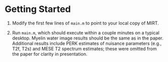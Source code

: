 # Getting Started

1. Modify the first few lines of `main.m` to point to your local copy of MIRT.

2. Run `main.m`, which should execute within a couple minutes on a typical desktop. Myelin water image results should be the same as in the paper. Additional results include PERK estimates of nuisance parameters (e.g., T2f, T2s) and MESE T2 spectrum estimates; these were omitted from the paper for clarity in presentation.
